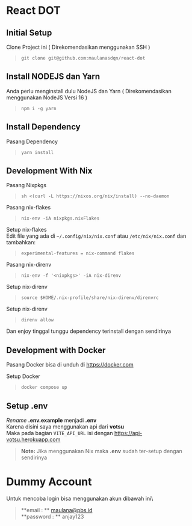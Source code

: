 # React DOT

## Initial Setup

Clone Project ini ( Direkomendasikan menggunakan SSH )

> `git clone git@github.com:maulanasdqn/react-dot`

## Install NODEJS dan Yarn

Anda perlu menginstall dulu NodeJS dan Yarn ( Direkomendasikan menggunakan NodeJS Versi 16 )

> `npm i -g yarn`

## Install Dependency

Pasang Dependency

> `yarn install`

## Development With Nix

Pasang Nixpkgs

> `sh <(curl -L https://nixos.org/nix/install) --no-daemon`

Pasang nix-flakes

> `nix-env -iA nixpkgs.nixFlakes`

Setup nix-flakes\
Edit file yang ada di `~/.config/nix/nix.conf` atau `/etc/nix/nix.conf` dan tambahkan:

> `experimental-features = nix-command flakes`

Pasang nix-direnv

> `nix-env -f '<nixpkgs>' -iA nix-direnv`

Setup nix-direnv

> `source $HOME/.nix-profile/share/nix-direnv/direnvrc`

Setup nix-direnv

> `direnv allow`

Dan enjoy tinggal tunggu dependency terinstall dengan sendirinya

## Development with Docker

Pasang Docker bisa di unduh di https://docker.com

Setup Docker

> `docker compose up`

## Setup .env

_Rename_ **.env.example** menjadi **.env**\
Karena disini saya menggunakan api dari **votsu**\
Maka pada bagian `VITE_API_URL` isi dengan https://api-votsu.herokuapp.com

> **Note:** Jika menggunakan Nix maka **.env** sudah ter-setup dengan sendirinya

# Dummy Account
Untuk mencoba login bisa menggunakan akun dibawah ini\
> **email : ** maulana@pbs.id\
>**password : ** anjay123
